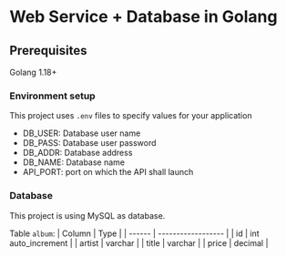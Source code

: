 # Web Service + Database in Golang

## Prerequisites
Golang 1.18+

### Environment setup
This project uses `.env` files to specify values for your application
* DB_USER: Database user name
* DB_PASS: Database user password
* DB_ADDR: Database address
* DB_NAME: Database name
* API_PORT: port on which the API shall launch

### Database
This project is using MySQL as database. 

Table `album`:
| Column | Type               |
| ------ | ------------------ |
| id     | int auto_increment |
| artist | varchar            |
| title  | varchar            |
| price  | decimal            |